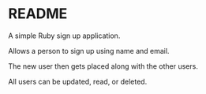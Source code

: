 # README

A simple Ruby sign up application.

Allows a person to sign up using name and email. 

The new user then gets placed along with the other users. 

All users can be updated, read, or deleted.
